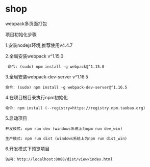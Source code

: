 # shop
webpack多页面打包


项目初始化步骤

1.安装nodejs环境,推荐使用v4.4.7

2.全局安装webpack v^1.15.0
    
     命令: (sudo) npm install -g webpack@^1.15.0

3.全局安装webpack-dev-server v^1.16.5
    
    命令: (sudo) npm install -g webpack-dev-server@^1.16.5

4.在项目根目录执行npm初始化
    
    命令: npm install (--registry=https://registry.npm.taobao.org)

5.启动项目
    
    开发模式: npm run dev (windows系统上为npm run dev_win)
    
    生产模式: npm run dist (windows系统上为npm run dist_win)

6.开发模式下预览项目

    访问：http://localhost:8088/dist/view/index.html

